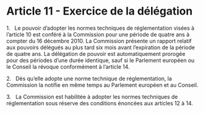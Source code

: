 # Article 11 - Exercice de la délégation


1.   Le pouvoir d’adopter les normes techniques de réglementation visées à l’article 10 est conféré à la Commission pour une période de quatre ans à compter du 16 décembre 2010. La Commission présente un rapport relatif aux pouvoirs délégués au plus tard six mois avant l’expiration de la période de quatre ans. La délégation de pouvoir est automatiquement prorogée pour des périodes d’une durée identique, sauf si le Parlement européen ou le Conseil la révoque conformément à l’article 14.

2.   Dès qu’elle adopte une norme technique de réglementation, la Commission la notifie en même temps au Parlement européen et au Conseil.

3.   La Commission est habilitée à adopter les normes techniques de réglementation sous réserve des conditions énoncées aux articles 12 à 14.
